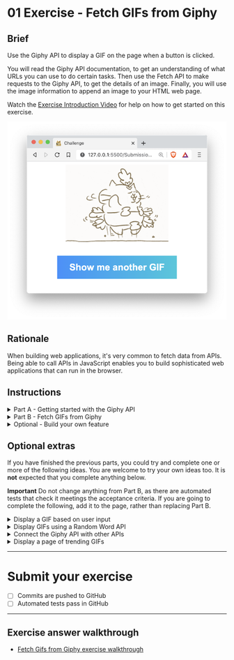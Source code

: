 # 01 Exercise - Fetch GIFs from Giphy

## Brief

Use the Giphy API to display a GIF on the page when a button is clicked.

You will read the Giphy API documentation, to get an understanding of what URLs you can use to do certain tasks. Then use the Fetch API to make requests to the Giphy API, to get the details of an image. Finally, you will use the image information to append an image to your HTML web page.

Watch the [Exercise Introduction Video](https://www.loom.com/share/714c6947ba284fd2bd3f9c8b66011eb3) for help on how to get started on this exercise.

![complete](docs/exercise-complete.png)

## Rationale

When building web applications, it's very common to fetch data from APIs. Being able to call APIs in JavaScript enables you to build sophisticated web applications that can run in the browser.

## Instructions

<details>
<summary>Part A - Getting started with the Giphy API</summary>
<br>

### Instructions Part A - Getting started with the Giphy API

This challenge will involve calling the Giphy API. When using APIs, it's important to read through the API documentation so you can understand how to interact with it.

1. Sign up for a Giphy API key by following these instructions: [How to get a Giphy API key](docs/giphy-api-key.md).
2. Read through the [Giphy API documentation](https://developers.giphy.com/docs/api#quick-start-guide). We will use the `random` endpoint to display a random GIF
3. Notice how the API documentation for endpoints includes what data will be available in a successful response. `data: GIF Object[]` is suggesting that the response will be an array of GIF objects. You can click the green text in the documentation to see what a `GIF Object` contains.

   ![successful response docs](docs/challenge-successful-response.png)

4. Have a play around with the [Giphy API Explorer](https://developers.giphy.com/explorer).
   - Notice how the API key and other query string parameters are added to the API URL, and how the parameters are documented in the API documentation
   - Compare the responses from the API Explorer and what is in the API documentation. Notice the responses are all `JSON`
   - Read the [The Images Object](https://developers.giphy.com/docs/api/schema#image-object) and [Giphy Rendition Guide](https://developers.giphy.com/docs/optional-settings#rendition-guide), and compare this with results from the API Explorer. Think about how you could use this data on your website to display images.

**Acceptance criteria**

- You have generated an API key for Giphy which you can use for API requests
- You have tested different endpoints in the [Giphy API Explorer](https://developers.giphy.com/explorer)
- You have read [The Images Object](https://developers.giphy.com/docs/api/schema#image-object) and [Giphy Rendition Guide](https://developers.giphy.com/docs/optional-settings#rendition-guide)

</details>

<details>
<summary>Part B - Fetch GIFs from Giphy</summary>
<br>

### Instructions Part B - Fetch GIFs from Giphy

Use the Giphy API to display an image when the _Show me another GIF_ button is clicked. Find the `// TODO` comments in `script.js`, and complete the functionality by making a fetch request to the Giphy API.

**Acceptance criteria**

- When the page loads, a random GIF from Giphy should be displayed on the page
- When the _Show me another GIF_ button is clicked, the existing GIF should be replaced with a new random GIF

</details>

<details>
<summary>Optional - Build your own feature</summary>
<br>

### Optional - Instructions Part C - Build your own feature

Implement your own feature on your web page, where you use a different endpoint to Part B. Look through the optional extras section below for inspiration.

**Acceptance criteria**

- An additional feature is implemented on the web page
- The feature is built in a way that does not break previous functionality
- A different endpoint is used from Part B

</details>

## Optional extras

If you have finished the previous parts, you could try and complete one or more of the following ideas. You are welcome to try your own ideas too. It is **not** expected that you complete anything below.

**Important** Do not change anything from Part B, as there are automated tests that check it meetings the acceptance criteria. If you are going to complete the following, add it to the page, rather than replacing Part B.

<details>
<summary>Display a GIF based on user input</summary>

Display a form, where the user can enter their mood into a text input. When the form is submitted, display a GIF that relates to their mood.

**Acceptance criteria**

- There should be a form on the page, where a user can type in their mood.
- When the form is submitted, display a GIF on the page that relates to their mood
  - Hint: use the [translate](https://developers.giphy.com/docs/api/endpoint#translate) endpoint

</details>

<details>
<summary>Display GIFs using a Random Word API</summary>

Display a list of random words to the user. When they click on a word, display a GIF related to that word.

**Acceptance criteria**

- When the page loads, 10 random words should be displayed to the user
  - Hint: use this [Random Word Generator API](https://random-word-api.herokuapp.com/home)
- When a user clicks one of the random words, a GIF relating to that word is displayed on the page
  - Hint: use the [random](https://developers.giphy.com/docs/api/endpoint#random) endpoint, supplying the word as the `tag`

</details>

<details>
<summary>Connect the Giphy API with other APIs</summary>

Browse through [A Curated List of 100 Cool and Fun Public APIs](https://medium.com/better-programming/a-curated-list-of-100-cool-and-fun-public-apis-to-inspire-your-next-project-7600ce3e9b3), are there any opportunities you could generate a GIF using them?

</details>

<details>
<summary>Display a page of trending GIFs</summary>

Display trending GIFs on your web page

**Acceptance criteria**

- When the page loads, display 20 trending GIFs
- Advanced: When the _Show me another GIF_ button is clicked, the next 20 trending GIFs are displayed

</details>

---

# Submit your exercise

- [ ] Commits are pushed to GitHub
- [ ] Automated tests pass in GitHub

---

## Exercise answer walkthrough

- [Fetch Gifs from Giphy exercise walkthrough](https://www.loom.com/share/5273c4aa3c2a4c44b209587a883649e3)
